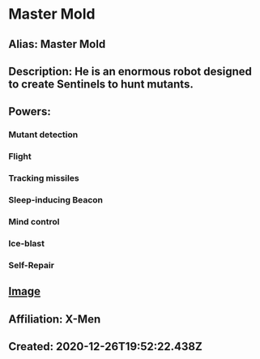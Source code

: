# Master Mold
## Alias: Master Mold
## Description: He is an enormous robot designed to create Sentinels to hunt mutants. 
## Powers:
### Mutant detection
### Flight
### Tracking missiles
### Sleep-inducing Beacon
### Mind control
### Ice-blast
### Self-Repair
## [Image](https://cdn.glitch.com/6137de19-12c5-43e0-9704-2252d809dcfb%2FMaster_Mold.png)
## Affiliation: X-Men
## Created: 2020-12-26T19:52:22.438Z